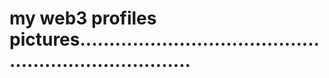 # my web3 profiles pictures........................................................................
